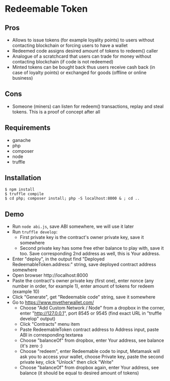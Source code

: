# Redeemable Token

## Pros

* Allows to issue tokens (for example loyality points) to users without contacting blockchain or forcing users to have a wallet
* Redeemed code assigns desired amount of tokens to redeem() caller
* Analogue of a scratchcard that users can trade for money without contacting blockchain (if code is not redeemed)
* Minted tokens can be bought back thus users receive cash back (in case of loyalty points) or exchanged for goods (offline or online business)

## Cons

* Someone (miners) can listen for redeem() transactions, replay and steal tokens. This is a proof of concept after all

## Requirements

* ganache
* php
* composer
* node
* truffle

## Installation

```
$ npm install
$ truffle compile
$ cd php; composer install; php -S localhost:8000 & ; cd ..
```

## Demo

* Run `node abi.js`, save ABI somewhere, we will use it later
* Run `truffle develop`:
  * First private key is the contract's owner private key, save it somewhere
  * Second private key has some free ether balance to play with, save it too. Save corresponding 2nd address as well, this is Your address.
* Enter "deploy", in the output find "Deployed RedeemableToken.address:" string, save deployed contract address somewhere
* Open browser http://localhost:8000
* Paste the contract's owner private key (first one), enter nonce (any number in order, for example 1), enter amount of tokens for redeem (example 10)
* Click "Generate", get "Redeemable code" string, save it somewhere
* Go to https://www.myetherwallet.com/
  * Choose "Add Custom Network / Node" from a dropbox in the corner, enter "http://127.0.0.1", port 8545 or 9545 (find exact URL in "truffle develop" output)
  * Click "Contracts" menu item
  * Paste RedeemableToken contract address to Address input, paste ABI in corresponding textarea
  * Choose "balanceOf" from dropbox, enter Your address, see balance (it's zero :)
  * Choose "redeem", enter Redeemable code to input, Metamask will ask you to access your wallet, choose Private key, paste the second private key, click "Unlock" then click "Write"
  * Choose "balanceOf" from dropbox again, enter Your address, see balance (it should be equal to desired amount of tokens)